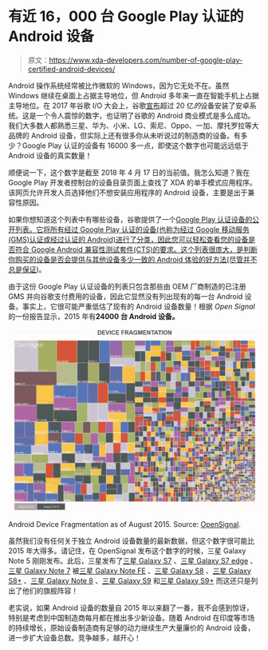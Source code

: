 # 有近 16，000 台 Google Play 认证的 Android 设备

> 原文：<https://www.xda-developers.com/number-of-google-play-certified-android-devices/>

Android 操作系统经常被比作微软的 Windows，因为它无处不在。虽然 Windows 继续在桌面上占据主导地位，但 Android 多年来一直在智能手机上占据主导地位。在 2017 年谷歌 I/O 大会上，谷歌[宣布](https://www.xda-developers.com/google-io-summary-101-announcements/)超过 20 亿*的*设备安装了安卓系统。这是一个令人震惊的数字，也证明了谷歌的 Android 商业模式是多么成功。我们大多数人都熟悉三星、华为、小米、LG、索尼、Oppo、一加、摩托罗拉等大品牌的 Android 设备，但实际上还有很多你从未听说过的制造商的设备。有多少？Google Play 认证的设备有 16000 多一点，即使这个数字也可能远远低于 Android 设备的真实数量！

顺便说一下，这个数字是截至 2018 年 4 月 17 日的当前值。我怎么知道？我在 Google Play 开发者控制台的设备目录页面上查找了 XDA 的单手模式应用程序。该网页允许开发人员选择他们不想安装应用程序的 Android 设备，主要是出于兼容性原因。

如果你想知道这个列表中有哪些设备，谷歌提供了一个[Google Play 认证设备的公开列表。它将所有经过 Google Play 认证的设备(也称为经过 Google 移动服务(GMS)认证或经过认证的 Android)进行了分类，因此您可以轻松查看您的设备是否符合 Google Android 兼容性测试套件(CTS)的要求。这个列表很庞大，是判断你购买的设备是否会提供与其他设备多少一致的 Android 体验的好方法(尽管](https://www.xda-developers.com/check-phone-tablet-certified-android-before-buying/)[并不总是保证](https://www.xda-developers.com/the-sorry-state-of-android-fragmentation/))。

由于这份 Google Play 认证设备的列表只包含那些由 OEM 厂商制造的已注册 GMS 并向谷歌支付费用的设备，因此它显然没有列出现有的每一台 Android 设备。事实上，它很可能严重低估了现有的 Android 设备数量！根据 *Open Signal* 的一份报告显示，2015 年有**24000 台 Android 设备。**

 <picture>![Number of Android Devices](img/ab006e967ea360256bf6e2845e284758.png)</picture> 

Android Device Fragmentation as of August 2015\. Source: [OpenSignal](https://opensignal.com/reports/2015/08/android-fragmentation/).

虽然我们没有任何关于独立 Android 设备数量的最新数据，但这个数字很可能比 2015 年大得多。请记住，在 OpenSignal 发布这个数字的时候，三星 Galaxy Note 5 刚刚发布。此后，三星发布了[三星 Galaxy S7](https://forum.xda-developers.com/galaxy-s7) 、[三星 Galaxy S7 edge](https://forum.xda-developers.com/s7-edge) 、[三星 Galaxy Note 7](https://forum.xda-developers.com/note-7) 被[三星 Galaxy Note FE](https://forum.xda-developers.com/note-fe) 、[三星 Galaxy S8](https://forum.xda-developers.com/galaxy-s8) 、[三星 Galaxy S8+](https://forum.xda-developers.com/galaxy-s8+) 、[三星 Galaxy Note 8](https://forum.xda-developers.com/galaxy-note-8) 、[三星 Galaxy S9](https://forum.xda-developers.com/galaxy-s9) 和[三星 Galaxy S9+](https://forum.xda-developers.com/galaxy-s9-plus) 而这还只是列出了他们的旗舰阵容！

老实说，如果 Android 设备的数量自 2015 年以来翻了一番，我不会感到惊讶，特别是考虑到中国制造商每月都在推出多少新设备。随着 Android 在印度等市场的持续增长，原始设备制造商有足够的动力继续生产大量廉价的 Android 设备，进一步扩大设备总数。竞争越多，越开心！